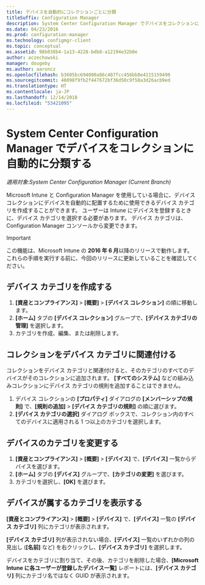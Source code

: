 ```yaml
---
title: デバイスを自動的にコレクションごとに分類
titleSuffix: Configuration Manager
description: System Center Configuration Manager でデバイスをコレクションに自動的に分類します。
ms.date: 04/23/2016
ms.prod: configuration-manager
ms.technology: configmgr-client
ms.topic: conceptual
ms.assetid: 98b038b4-1a13-4228-bdb8-a12194e32b0e
author: aczechowski
manager: dougeby
ms.author: aaroncz
ms.openlocfilehash: b3605bc694000a86c407fcc456bb8e4115159490
ms.sourcegitcommit: 48098f9fb2f447672bf36d50c9f58a3d26acb9ed
ms.translationtype: HT
ms.contentlocale: ja-JP
ms.lasthandoff: 12/14/2018
ms.locfileid: "53421095"
---
```

# <a name="automatically-categorize-devices-into-collections-with-system-center-configuration-manager"></a>System Center Configuration Manager でデバイスをコレクションに自動的に分類する

*適用対象:System Center Configuration Manager (Current Branch)*

Microsoft Intune と Configuration Manager を使用している場合に、デバイス コレクションにデバイスを自動的に配置するために使用できるデバイス カテゴリを作成することができます。 ユーザーは Intune にデバイスを登録するときに、デバイス カテゴリを選択する必要があります。 デバイス カテゴリは、Configuration Manager コンソールから変更できます。

> [!IMPORTANT]
>  この機能は、Microsoft Intune の **2016 年 6 月**以降のリリースで動作します。 これらの手順を実行する前に、今回のリリースに更新していることを確認してください。

## <a name="create-device-categories"></a>デバイス カテゴリを作成する

1.  **[資産とコンプライアンス]** > **[概要]** > **[デバイス コレクション]** の順に移動します。
2.  **[ホーム]** タブの **[デバイス コレクション]** グループで、**[デバイス カテゴリの管理]** を選択します。
3.  カテゴリを作成、編集、または削除します。

## <a name="associate-a-collection-with-a-device-category"></a>コレクションをデバイス カテゴリに関連付ける

コレクションをデバイス カテゴリと関連付けると、そのカテゴリのすべてのデバイスがそのコレクションに追加されます。 **[すべてのシステム]** などの組み込みコレクションにデバイス カテゴリの規則を追加することはできません。

1.  デバイス コレクションの **[プロパティ]** ダイアログの **[メンバーシップの規則]** で、**[規則の追加]** > **[デバイス カテゴリの規則]** の順に選びます。
2.  **[デバイス カテゴリの選択]** ダイアログ ボックスで、コレクション内のすべてのデバイスに適用される 1 つ以上のカテゴリを選択します。

## <a name="change-the-category-of-a-device"></a>デバイスのカテゴリを変更する

1.  **[資産とコンプライアンス]** > **[概要]** > **[デバイス]** で、**[デバイス]** 一覧からデバイスを選びます。
2.  **[ホーム]** タブの **[デバイス]** グループで、**[カテゴリの変更]** を選びます。
3.  カテゴリを選択し、**[OK]** を選びます。

## <a name="view-which-category-a-device-belongs-to"></a>デバイスが属するカテゴリを表示する

**[資産とコンプライアンス]** > **[概要]** > **[デバイス]** で、**[デバイス]** 一覧の **[デバイス カテゴリ]** 列にカテゴリが表示されます。

**[デバイス カテゴリ]** 列が表示されない場合、**[デバイス]** 一覧のいずれかの列の見出し (**[名前]** など) を右クリックし、**[デバイス カテゴリ]** を選択します。

デバイスをカテゴリに割り当て、その後、カテゴリを削除した場合、**[Microsoft Intune に各ユーザーが登録したデバイス一覧]** レポートには、**[デバイス カテゴリ]** 列にカテゴリ名ではなく GUID が表示されます。
